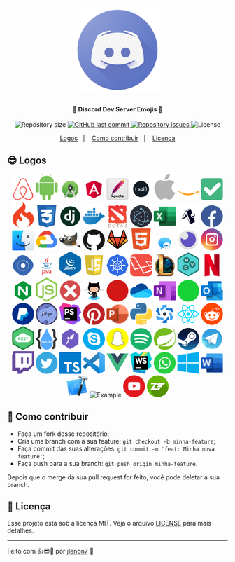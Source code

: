<h1 align="center">
    <img alt="Example" title="#delicinhas" src="discord.png" width="200px" />
</h1>

<h4 align="center">
  🚀 Discord Dev Server Emojis 🚀
</h4>

<p align="center">
  <img alt="Repository size" src="https://img.shields.io/github/repo-size/jlenon7/discordDevPack">
  
  <a href="https://github.com/jlenon7/discordDevPack/commits/master">
    <img alt="GitHub last commit" src="https://img.shields.io/github/last-commit/jlenon7/discordDevPack">
  </a>

  <a href="https://github.com/jlenon7/discordDevPack/issues">
    <img alt="Repository issues" src="https://img.shields.io/github/issues/jlenon7/discordDevPack">
  </a>

  <img alt="License" src="https://img.shields.io/badge/license-MIT-brightgreen">
</p>

<p align="center">
  <a href="#-logos">Logos</a>&nbsp;&nbsp;&nbsp;|&nbsp;&nbsp;&nbsp;
  <a href="#-como-contribuir">Como contribuir</a>&nbsp;&nbsp;&nbsp;|&nbsp;&nbsp;&nbsp;
  <a href="#memo-licença">Licença</a>
</p>

## 😎 Logos
<p align="center">
    <img alt="Example" title="#delicinhas" src="Logo Pack/airbnb.png" width="50px" />
    <img alt="Example" title="#delicinhas" src="Logo Pack/android.png" width="50px" />
    <img alt="Example" title="#delicinhas" src="Logo Pack/androidstudio.png" width="50px" />
    <img alt="Example" title="#delicinhas" src="Logo Pack/angular.png" width="50px" />
    <img alt="Example" title="#delicinhas" src="Logo Pack/apache.png" width="50px" />
    <img alt="Example" title="#delicinhas" src="Logo Pack/api.png" width="50px" />
    <img alt="Example" title="#delicinhas" src="Logo Pack/apple.png" width="50px" />
    <img alt="Example" title="#delicinhas" src="Logo Pack/aws.png" width="50px" />
    <img alt="Example" title="#delicinhas" src="Logo Pack/CheckMark.png" width="50px" />
    <img alt="Example" title="#delicinhas" src="Logo Pack/codeigniter.png" width="50px" />
    <img alt="Example" title="#delicinhas" src="Logo Pack/css.png" width="50px" />
    <img alt="Example" title="#delicinhas" src="Logo Pack/django.png" width="50px" />
    <img alt="Example" title="#delicinhas" src="Logo Pack/docker.png" width="50px" />
    <img alt="Example" title="#delicinhas" src="Logo Pack/dota2.png" width="50px" />
    <img alt="Example" title="#delicinhas" src="Logo Pack/electron.png" width="50px" />
    <img alt="Example" title="#delicinhas" src="Logo Pack/excel.png" width="50px" />
    <img alt="Example" title="#delicinhas" src="Logo Pack/expo.png" width="50px" />
    <img alt="Example" title="#delicinhas" src="Logo Pack/facebook.png" width="50px" />
    <img alt="Example" title="#delicinhas" src="Logo Pack/finder.png" width="50px" />
    <img alt="Example" title="#delicinhas" src="Logo Pack/gcloud.png" width="50px" />
    <img alt="Example" title="#delicinhas" src="Logo Pack/gimp.png" width="50px" />
    <img alt="Example" title="#delicinhas" src="Logo Pack/github.png" width="50px" />
    <img alt="Example" title="#delicinhas" src="Logo Pack/gitlab.png" width="50px" />
    <img alt="Example" title="#delicinhas" src="Logo Pack/html.png" width="50px" />
    <img alt="Example" title="#delicinhas" src="Logo Pack/imessage.png" width="50px" />
    <img alt="Example" title="#delicinhas" src="Logo Pack/insomnia.png" width="50px" />
    <img alt="Example" title="#delicinhas" src="Logo Pack/instagram.png" width="50px" />
    <img alt="Example" title="#delicinhas" src="Logo Pack/ionic.png" width="50px" />
    <img alt="Example" title="#delicinhas" src="Logo Pack/java.png" width="50px" />
    <img alt="Example" title="#delicinhas" src="Logo Pack/jquery.png" width="50px" />
    <img alt="Example" title="#delicinhas" src="Logo Pack/js.png" width="50px" />
    <img alt="Example" title="#delicinhas" src="Logo Pack/kubernetes.png" width="50px" />
    <img alt="Example" title="#delicinhas" src="Logo Pack/laravel.png" width="50px" />
    <img alt="Example" title="#delicinhas" src="Logo Pack/lol.png" width="50px" />
    <img alt="Example" title="#delicinhas" src="Logo Pack/mvc.png" width="50px" />
    <img alt="Example" title="#delicinhas" src="Logo Pack/netflix.png" width="50px" />
    <img alt="Example" title="#delicinhas" src="Logo Pack/nginx.png" width="50px" />
    <img alt="Example" title="#delicinhas" src="Logo Pack/nodejs.png" width="50px" />
    <img alt="Example" title="#delicinhas" src="Logo Pack/NopeMark.png" width="50px" />
    <img alt="Example" title="#delicinhas" src="Logo Pack/octocat.png" width="50px" />
    <img alt="Example" title="#delicinhas" src="Logo Pack/offlinestatus.png" width="50px" />
    <img alt="Example" title="#delicinhas" src="Logo Pack/onedrive.png" width="50px" />
    <img alt="Example" title="#delicinhas" src="Logo Pack/onenote.png" width="50px" />
    <img alt="Example" title="#delicinhas" src="Logo Pack/onlinestatus.png" width="50px" />
    <img alt="Example" title="#delicinhas" src="Logo Pack/outlook.png" width="50px" />
    <img alt="Example" title="#delicinhas" src="Logo Pack/paypal.png" width="50px" />
    <img alt="Example" title="#delicinhas" src="Logo Pack/php.png" width="50px" />
    <img alt="Example" title="#delicinhas" src="Logo Pack/phpstorm.png" width="50px" />
    <img alt="Example" title="#delicinhas" src="Logo Pack/pinterest.png" width="50px" />
    <img alt="Example" title="#delicinhas" src="Logo Pack/powerpoint.png" width="50px" />
    <img alt="Example" title="#delicinhas" src="Logo Pack/python.png" width="50px" />
    <img alt="Example" title="#delicinhas" src="Logo Pack/quasar.png" width="50px" />
    <img alt="Example" title="#delicinhas" src="Logo Pack/react.png" width="50px" />
    <img alt="Example" title="#delicinhas" src="Logo Pack/reddit.png" width="50px" />
    <img alt="Example" title="#delicinhas" src="Logo Pack/rest.png" width="50px" />
    <img alt="Example" title="#delicinhas" src="Logo Pack/restful.png" width="50px" />
    <img alt="Example" title="#delicinhas" src="Logo Pack/rocketseat.png" width="50px" />
    <img alt="Example" title="#delicinhas" src="Logo Pack/skype.png" width="50px" />
    <img alt="Example" title="#delicinhas" src="Logo Pack/snapchat.png" width="50px" />
    <img alt="Example" title="#delicinhas" src="Logo Pack/spotify.png" width="50px" />
    <img alt="Example" title="#delicinhas" src="Logo Pack/spring.png" width="50px" />
    <img alt="Example" title="#delicinhas" src="Logo Pack/steam.png" width="50px" />
    <img alt="Example" title="#delicinhas" src="Logo Pack/telegram.png" width="50px" />
    <img alt="Example" title="#delicinhas" src="Logo Pack/twitch.png" width="50px" />
    <img alt="Example" title="#delicinhas" src="Logo Pack/twitter.png" width="50px" />
    <img alt="Example" title="#delicinhas" src="Logo Pack/typescript.png" width="50px" />
    <img alt="Example" title="#delicinhas" src="Logo Pack/vscode.png" width="50px" />
    <img alt="Example" title="#delicinhas" src="Logo Pack/vue.png" width="50px" />
    <img alt="Example" title="#delicinhas" src="Logo Pack/webstorm.png" width="50px" />
    <img alt="Example" title="#delicinhas" src="Logo Pack/whatsapp.png" width="50px" />
    <img alt="Example" title="#delicinhas" src="Logo Pack/windows.png" width="50px" />
    <img alt="Example" title="#delicinhas" src="Logo Pack/word.png" width="50px" />
    <img alt="Example" title="#delicinhas" src="Logo Pack/xcode.png" width="50px" />
    <img alt="Example" title="#delicinhas" src="Logo Pack/yarn.png" width="50px" />
    <img alt="Example" title="#delicinhas" src="Logo Pack/youtube.png" width="50px" />
    <img alt="Example" title="#delicinhas" src="Logo Pack/zend.png" width="50px" />
</p>
    
## 🤔 Como contribuir

- Faça um fork desse repositório;
- Cria uma branch com a sua feature: `git checkout -b minha-feature`;
- Faça commit das suas alterações: `git commit -m 'feat: Minha nova feature'`;
- Faça push para a sua branch: `git push origin minha-feature`.

Depois que o merge da sua pull request for feito, você pode deletar a sua branch.

## :memo: Licença

Esse projeto está sob a licença MIT. Veja o arquivo [LICENSE](LICENSE.md) para mais detalhes.

---

Feito com 👍😎🖤 por [jlenon7](https://github.com/jlenon7) :wave:
